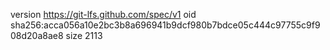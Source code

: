 version https://git-lfs.github.com/spec/v1
oid sha256:acca056a10e2bc3b8a696941b9dcf980b7bdce05c444c97755c9f908d20a8ae8
size 2113
